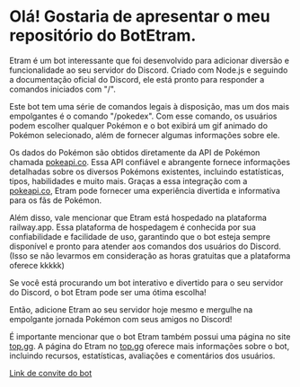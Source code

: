 # Olá! Gostaria de apresentar o meu repositório do BotEtram.

Etram é um bot interessante que foi desenvolvido para adicionar diversão e funcionalidade ao seu servidor do Discord. Criado com Node.js e seguindo a documentação oficial do Discord, ele está pronto para responder a comandos iniciados com "/".

Este bot tem uma série de comandos legais à disposição, mas um dos mais empolgantes é o comando "/pokedex". Com esse comando, os usuários podem escolher qualquer Pokémon e o bot exibirá um gif animado do Pokémon selecionado, além de fornecer algumas informações sobre ele.

Os dados do Pokémon são obtidos diretamente da API de Pokémon chamada [pokeapi.co](https://pokeapi.co/). Essa API confiável e abrangente fornece informações detalhadas sobre os diversos Pokémons existentes, incluindo estatísticas, tipos, habilidades e muito mais. Graças a essa integração com a [pokeapi.co](https://pokeapi.co/), Etram pode fornecer uma experiência divertida e informativa para os fãs de Pokémon.

Além disso, vale mencionar que Etram está hospedado na plataforma railway.app. Essa plataforma de hospedagem é conhecida por sua confiabilidade e facilidade de uso, garantindo que o bot esteja sempre disponível e pronto para atender aos comandos dos usuários do Discord. (Isso se não levarmos em consideração as horas gratuitas que a plataforma oferece kkkkk)

Se você está procurando um bot interativo e divertido para o seu servidor do Discord, o bot Etram pode ser uma ótima escolha!

Então, adicione Etram ao seu servidor hoje mesmo e mergulhe na empolgante jornada Pokémon com seus amigos no Discord!

É importante mencionar que o bot Etram também possui uma página no site [top.gg](https://top.gg/bot/1065838867485302854). A página do Etram no [top.gg](https://top.gg/bot/1065838867485302854) oferece mais informações sobre o bot, incluindo recursos, estatísticas, avaliações e comentários dos usuários.

[Link de convite do bot](https://discord.com/oauth2/authorize?client_id=1065838867485302854&permissions=2147534848&scope=bot)
